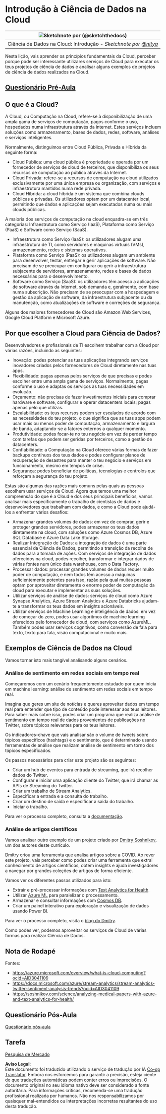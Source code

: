 <!--
CO_OP_TRANSLATOR_METADATA:
{
  "original_hash": "408c55cab2880daa4e78616308bd5db7",
  "translation_date": "2025-08-24T00:28:19+00:00",
  "source_file": "5-Data-Science-In-Cloud/17-Introduction/README.md",
  "language_code": "pt"
}
-->
# Introdução à Ciência de Dados na Cloud

|![ Sketchnote por [(@sketchthedocs)](https://sketchthedocs.dev) ](../../sketchnotes/17-DataScience-Cloud.png)|
|:---:|
| Ciência de Dados na Cloud: Introdução - _Sketchnote por [@nitya](https://twitter.com/nitya)_ |

Nesta lição, vais aprender os princípios fundamentais da Cloud, perceber porque pode ser interessante utilizares serviços de Cloud para executar os teus projetos de ciência de dados e analisar alguns exemplos de projetos de ciência de dados realizados na Cloud.

## [Questionário Pré-Aula](https://purple-hill-04aebfb03.1.azurestaticapps.net/quiz/32)

## O que é a Cloud?

A Cloud, ou Computação na Cloud, refere-se à disponibilização de uma ampla gama de serviços de computação, pagos conforme o uso, hospedados numa infraestrutura através da internet. Estes serviços incluem soluções como armazenamento, bases de dados, redes, software, análises e serviços inteligentes.

Normalmente, distinguimos entre Cloud Pública, Privada e Híbrida da seguinte forma:

* Cloud Pública: uma cloud pública é propriedade e operada por um fornecedor de serviços de cloud de terceiros, que disponibiliza os seus recursos de computação ao público através da Internet.
* Cloud Privada: refere-se a recursos de computação na cloud utilizados exclusivamente por uma única empresa ou organização, com serviços e infraestrutura mantidos numa rede privada.
* Cloud Híbrida: a cloud híbrida é um sistema que combina clouds públicas e privadas. Os utilizadores optam por um datacenter local, permitindo que dados e aplicações sejam executados numa ou mais clouds públicas.

A maioria dos serviços de computação na cloud enquadra-se em três categorias: Infraestrutura como Serviço (IaaS), Plataforma como Serviço (PaaS) e Software como Serviço (SaaS).

* Infraestrutura como Serviço (IaaS): os utilizadores alugam uma infraestrutura de TI, como servidores e máquinas virtuais (VMs), armazenamento, redes e sistemas operativos.
* Plataforma como Serviço (PaaS): os utilizadores alugam um ambiente para desenvolver, testar, entregar e gerir aplicações de software. Não precisam de se preocupar em configurar ou gerir a infraestrutura subjacente de servidores, armazenamento, redes e bases de dados necessárias para o desenvolvimento.
* Software como Serviço (SaaS): os utilizadores têm acesso a aplicações de software através da Internet, sob demanda e, geralmente, com base numa subscrição. Não precisam de se preocupar com a hospedagem e gestão da aplicação de software, da infraestrutura subjacente ou da manutenção, como atualizações de software e correções de segurança.

Alguns dos maiores fornecedores de Cloud são Amazon Web Services, Google Cloud Platform e Microsoft Azure.

## Por que escolher a Cloud para Ciência de Dados?

Desenvolvedores e profissionais de TI escolhem trabalhar com a Cloud por várias razões, incluindo as seguintes:

* Inovação: podes potenciar as tuas aplicações integrando serviços inovadores criados pelos fornecedores de Cloud diretamente nas tuas apps.
* Flexibilidade: pagas apenas pelos serviços de que precisas e podes escolher entre uma ampla gama de serviços. Normalmente, pagas conforme o uso e adaptas os serviços às tuas necessidades em evolução.
* Orçamento: não precisas de fazer investimentos iniciais para comprar hardware e software, configurar e operar datacenters locais; pagas apenas pelo que utilizas.
* Escalabilidade: os teus recursos podem ser escalados de acordo com as necessidades do teu projeto, o que significa que as tuas apps podem usar mais ou menos poder de computação, armazenamento e largura de banda, adaptando-se a fatores externos a qualquer momento.
* Produtividade: podes focar-te no teu negócio em vez de perder tempo com tarefas que podem ser geridas por terceiros, como a gestão de datacenters.
* Confiabilidade: a Computação na Cloud oferece várias formas de fazer backups contínuos dos teus dados e podes configurar planos de recuperação de desastres para manter o teu negócio e serviços em funcionamento, mesmo em tempos de crise.
* Segurança: podes beneficiar de políticas, tecnologias e controlos que reforçam a segurança do teu projeto.

Estas são algumas das razões mais comuns pelas quais as pessoas escolhem usar serviços de Cloud. Agora que temos uma melhor compreensão do que é a Cloud e dos seus principais benefícios, vamos analisar mais especificamente o trabalho de cientistas de dados e desenvolvedores que trabalham com dados, e como a Cloud pode ajudá-los a enfrentar vários desafios:

* Armazenar grandes volumes de dados: em vez de comprar, gerir e proteger grandes servidores, podes armazenar os teus dados diretamente na cloud, com soluções como Azure Cosmos DB, Azure SQL Database e Azure Data Lake Storage.
* Realizar Integração de Dados: a integração de dados é uma parte essencial da Ciência de Dados, permitindo a transição da recolha de dados para a tomada de ações. Com serviços de integração de dados oferecidos na cloud, podes recolher, transformar e integrar dados de várias fontes num único data warehouse, com o Data Factory.
* Processar dados: processar grandes volumes de dados requer muito poder de computação, e nem todos têm acesso a máquinas suficientemente potentes para isso, razão pela qual muitas pessoas optam por aproveitar diretamente o enorme poder de computação da cloud para executar e implementar as suas soluções.
* Utilizar serviços de análise de dados: serviços de cloud como Azure Synapse Analytics, Azure Stream Analytics e Azure Databricks ajudam-te a transformar os teus dados em insights acionáveis.
* Utilizar serviços de Machine Learning e inteligência de dados: em vez de começar do zero, podes usar algoritmos de machine learning oferecidos pelo fornecedor de cloud, com serviços como AzureML. Também podes usar serviços cognitivos, como conversão de fala para texto, texto para fala, visão computacional e muito mais.

## Exemplos de Ciência de Dados na Cloud

Vamos tornar isto mais tangível analisando alguns cenários.

### Análise de sentimento em redes sociais em tempo real
Começaremos com um cenário frequentemente estudado por quem inicia em machine learning: análise de sentimento em redes sociais em tempo real.

Imagina que geres um site de notícias e queres aproveitar dados em tempo real para entender que tipo de conteúdo pode interessar aos teus leitores. Para saber mais sobre isso, podes criar um programa que realiza análise de sentimento em tempo real de dados provenientes de publicações no Twitter, sobre tópicos relevantes para os teus leitores.

Os indicadores-chave que vais analisar são o volume de tweets sobre tópicos específicos (hashtags) e o sentimento, que é determinado usando ferramentas de análise que realizam análise de sentimento em torno dos tópicos especificados.

Os passos necessários para criar este projeto são os seguintes:

* Criar um hub de eventos para entrada de streaming, que irá recolher dados do Twitter.
* Configurar e iniciar uma aplicação cliente do Twitter, que irá chamar as APIs de Streaming do Twitter.
* Criar um trabalho de Stream Analytics.
* Especificar a entrada e a consulta do trabalho.
* Criar um destino de saída e especificar a saída do trabalho.
* Iniciar o trabalho.

Para ver o processo completo, consulta a [documentação](https://docs.microsoft.com/azure/stream-analytics/stream-analytics-twitter-sentiment-analysis-trends?WT.mc_id=academic-77958-bethanycheum&ocid=AID30411099).

### Análise de artigos científicos
Vamos analisar outro exemplo de um projeto criado por [Dmitry Soshnikov](http://soshnikov.com), um dos autores deste currículo.

Dmitry criou uma ferramenta que analisa artigos sobre a COVID. Ao rever este projeto, vais perceber como podes criar uma ferramenta que extrai conhecimento de artigos científicos, obtém insights e ajuda investigadores a navegar por grandes coleções de artigos de forma eficiente.

Vamos ver os diferentes passos utilizados para isto:
* Extrair e pré-processar informações com [Text Analytics for Health](https://docs.microsoft.com/azure/cognitive-services/text-analytics/how-tos/text-analytics-for-health?WT.mc_id=academic-77958-bethanycheum&ocid=AID3041109).
* Utilizar [Azure ML](https://azure.microsoft.com/services/machine-learning?WT.mc_id=academic-77958-bethanycheum&ocid=AID3041109) para paralelizar o processamento.
* Armazenar e consultar informações com [Cosmos DB](https://azure.microsoft.com/services/cosmos-db?WT.mc_id=academic-77958-bethanycheum&ocid=AID3041109).
* Criar um painel interativo para exploração e visualização de dados usando Power BI.

Para ver o processo completo, visita o [blog do Dmitry](https://soshnikov.com/science/analyzing-medical-papers-with-azure-and-text-analytics-for-health/).

Como podes ver, podemos aproveitar os serviços de Cloud de várias formas para realizar Ciência de Dados.

## Nota de Rodapé

Fontes:
* https://azure.microsoft.com/overview/what-is-cloud-computing?ocid=AID3041109  
* https://docs.microsoft.com/azure/stream-analytics/stream-analytics-twitter-sentiment-analysis-trends?ocid=AID3041109  
* https://soshnikov.com/science/analyzing-medical-papers-with-azure-and-text-analytics-for-health/  

## Questionário Pós-Aula

[Questionário pós-aula](https://purple-hill-04aebfb03.1.azurestaticapps.net/quiz/33)

## Tarefa

[Pesquisa de Mercado](assignment.md)

**Aviso Legal**:  
Este documento foi traduzido utilizando o serviço de tradução por IA [Co-op Translator](https://github.com/Azure/co-op-translator). Embora nos esforcemos para garantir a precisão, esteja ciente de que traduções automáticas podem conter erros ou imprecisões. O documento original no seu idioma nativo deve ser considerado a fonte autoritária. Para informações críticas, recomenda-se uma tradução profissional realizada por humanos. Não nos responsabilizamos por quaisquer mal-entendidos ou interpretações incorretas resultantes do uso desta tradução.